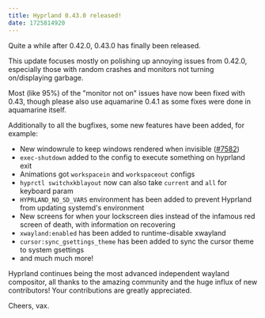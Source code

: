 ```yaml
---
title: Hyprland 0.43.0 released!
date: 1725814920
---
```


Quite a while after 0.42.0, 0.43.0 has finally been released.

This update focuses mostly on polishing up annoying issues from 0.42.0, especially those with random crashes and monitors
not turning on/displaying garbage.

Most (like 95%) of the "monitor not on" issues have now been fixed with 0.43, though please also use aquamarine 0.4.1 as
some fixes were done in aquamarine itself.

Additionally to all the bugfixes, some new features have been added, for example:
 - New windowrule to keep windows rendered when invisible ([#7582](https://github.com/hyprwm/Hyprland/pull/7582))
 - `exec-shutdown` added to the config to execute something on hyprland exit
 - Animations got `workspacein` and `workspaceout` configs
 - `hyprctl switchxkblayout` now can also take `current` and `all` for keyboard param
 - `HYPRLAND_NO_SD_VARS` environment has been added to prevent Hyprland from updating systemd's environment
 - New screens for when your lockscreen dies instead of the infamous red screen of death, with information on recovering
 - `xwayland:enabled` has been added to runtime-disable xwayland
 - `cursor:sync_gsettings_theme` has been added to sync the cursor theme to system gsettings
 - and much much more!

Hyprland continues being the most advanced independent wayland compositor, all thanks to the amazing community and the huge
influx of new contributors! Your contributions are greatly appreciated.

Cheers, vax.

